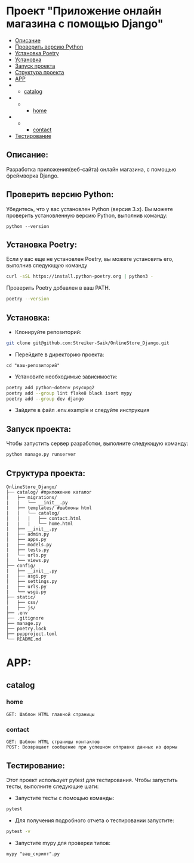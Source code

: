 # Проект "Приложение онлайн магазина с помощью Django"

- [Описание](#описание)
- [Проверить версию Python](#проверить-версию-python)
- [Установка Poetry](#установка-poetry)
- [Установка](#установка)
- [Запуск проекта](#запуск-проекта)
- [Структура проекта](#структура-проекта)
- [APP](#app)
- - [catalog](#catalog)
- - - [home](#home)
- - - [contact](#contact)
- [Тестирование](#тестирование) 

## Описание:

Разработка приложения(веб-сайта) онлайн магазина, с помощью фреймворка Django.

## Проверить версию Python:

Убедитесь, что у вас установлен Python (версия 3.x). Вы можете проверить установленную версию Python, выполнив команду:
```
python --version
```

## Установка Poetry:
Если у вас еще не установлен Poetry, вы можете установить его, выполнив следующую команду
```bash
curl -sSL https://install.python-poetry.org | python3 -
```
Проверить Poetry добавлен в ваш PATH.
```bash
poetry --version
```

## Установка:
- Клонируйте репозиторий:
```bash
git clone git@github.com:Streiker-Saik/OnlineStore_Django.git
```
- Перейдите в директорию проекта:
```
cd "ваш-репозиторий"
```
- Установите необходимые зависимости:
```bash
poetry add python-dotenv psycopg2
poetry add --group lint flake8 black isort mypy
poetry add --group dev django
```
- Зайдите в файл .env.example и следуйте инструкция

## Запуск проекта:
Чтобы запустить сервер разработки, выполните следующую команду:
```bash
python manage.py runserver
```

## Структура проекта:
```
OnlineStore_Django/
├── catalog/ #приложение каталог
|   ├── migrations/
|   |   └── __init__.py
|   ├── templates/ #шаблоны html
|   |   └── catalog/
|   |   |   ├── contact.html
|   |   |   └── home.html
|   ├── __init__.py
|   ├── admin.py
|   ├── apps.py
|   ├── models.py
|   ├── tests.py
|   └── urls.py
|   └── views.py
├── config/
|   ├── __init__.py
|   ├── asgi.py
|   ├── settings.py
|   ├── urls.py
|   └── wsgi.py
├── static/
|   ├── css/
|   ├── js/
├── .env
├── .gitignore
├── manage.py
├── poetry.lock
├── pypproject.toml
└── README.md
```

# APP:
## catalog
### home
```
GET: Шаблон HTML главной страницы
```
### contact
```
GET: Шаблон HTML страницы контактов
POST: Возвращает сообщение при успешном отправке данных из формы
```

## Тестирование:
Этот проект использует pytest для тестирования. Чтобы запустить тесты, выполните следующие шаги:

- Запустите тесты с помощью команды:
```bash
pytest
```
- Для получения подробного отчета о тестировании запустите:
```bash
pytest -v
```
- Запустите mypy для проверки типов:
```
mypy "ваш_скрипт".py
```
